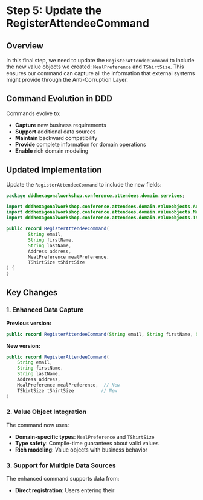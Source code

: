 # Step 5: Update the RegisterAttendeeCommand

## Overview

In this final step, we need to update the `RegisterAttendeeCommand` to include the new value objects we created: `MealPreference` and `TShirtSize`. This ensures our command can capture all the information that external systems might provide through the Anti-Corruption Layer.

## Command Evolution in DDD

Commands evolve to:

- **Capture** new business requirements
- **Support** additional data sources
- **Maintain** backward compatibility
- **Provide** complete information for domain operations
- **Enable** rich domain modeling

## Updated Implementation

Update the `RegisterAttendeeCommand` to include the new fields:

```java
package dddhexagonalworkshop.conference.attendees.domain.services;

import dddhexagonalworkshop.conference.attendees.domain.valueobjects.Address;
import dddhexagonalworkshop.conference.attendees.domain.valueobjects.MealPreference;
import dddhexagonalworkshop.conference.attendees.domain.valueobjects.TShirtSize;

public record RegisterAttendeeCommand(
        String email,
        String firstName,
        String lastName,
        Address address,
        MealPreference mealPreference,
        TShirtSize tShirtSize
) {
}
```

## Key Changes

### 1. Enhanced Data Capture

**Previous version:**

```java
public record RegisterAttendeeCommand(String email, String firstName, String lastName, Address address)
```

**New version:**

```java
public record RegisterAttendeeCommand(
    String email,
    String firstName,
    String lastName,
    Address address,
    MealPreference mealPreference,  // New
    TShirtSize tShirtSize          // New
)
```

### 2. Value Object Integration

The command now uses:

- **Domain-specific types**: `MealPreference` and `TShirtSize`
- **Type safety**: Compile-time guarantees about valid values
- **Rich modeling**: Value objects with business behavior

### 3. Support for Multiple Data Sources

The enhanced command supports data from:

- **Direct registration**: Users entering their
